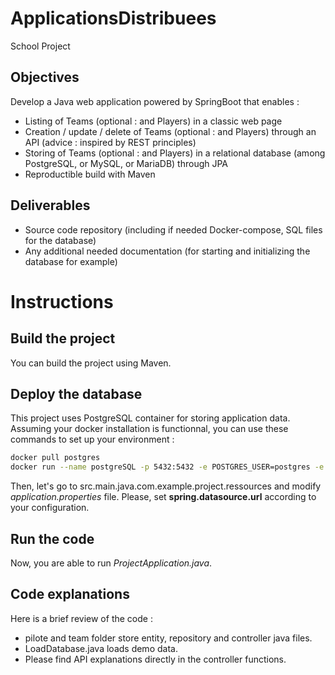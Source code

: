 # ApplicationsDistribuees
School Project

## Objectives 

Develop a Java web application powered by SpringBoot that enables :
- Listing of Teams (optional : and Players) in a classic web page
- Creation / update / delete of Teams (optional : and Players) through an API (advice : inspired by REST principles)
- Storing of Teams (optional : and Players) in a relational database (among PostgreSQL, or MySQL, or MariaDB) through JPA
- Reproductible build with Maven

## Deliverables

- Source code repository (including if needed Docker-compose, SQL files for the database)
- Any additional needed documentation (for starting and initializing the database for example)


# Instructions

## Build the project

You can build the project using Maven.

## Deploy the database

This project uses PostgreSQL container for storing application data.
Assuming your docker installation is functionnal, you can use these commands to set up your environment :  
```bash
docker pull postgres
docker run --name postgreSQL -p 5432:5432 -e POSTGRES_USER=postgres -e POSTGRES_PASSWORD=postgres1234! -e POSTGRES_DB=mydb -d postgres
```
Then, let's go to src.main.java.com.example.project.ressources and modify _application.properties_ file. 
Please, set **spring.datasource.url** according to your configuration.

## Run the code

Now, you are able to run _ProjectApplication.java_.

## Code explanations

Here is a brief review of the code : 
- pilote and team folder store entity, repository and controller java files.
- LoadDatabase.java loads demo data.
- Please find API explanations directly in the controller functions.
